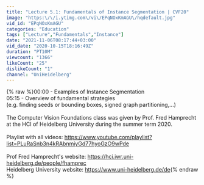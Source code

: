 ```yaml
---
title: "Lecture 5.1: Fundamentals of Instance Segmentation | CVF20"
image: "https:\/\/i.ytimg.com\/vi\/EPqNOxKmAGU\/hqdefault.jpg"
vid_id: "EPqNOxKmAGU"
categories: "Education"
tags: ["Lecture","Fundamentals","Instance"]
date: "2021-11-06T08:17:44+03:00"
vid_date: "2020-10-15T18:16:49Z"
duration: "PT10M"
viewcount: "1366"
likeCount: "25"
dislikeCount: "1"
channel: "UniHeidelberg"
---
```

{% raw %}00:00 - Examples of Instance Segmentation<br />05:15 - Overview of fundamental strategies <br />        (e.g. finding seeds or bounding boxes, signed graph partitioning,...)<br /><br />The Computer Vision Foundations class was given by Prof. Fred Hamprecht at the HCI of Heidelberg University during the summer term 2020.<br /><br />Playlist with all videos: <a rel="nofollow" target="blank" href="https://www.youtube.com/playlist?list=PLuRaSnb3n4kRAbnmiyGd77hyoGzO9wPde">https://www.youtube.com/playlist?list=PLuRaSnb3n4kRAbnmiyGd77hyoGzO9wPde</a><br /><br />Prof Fred Hamprecht's website: <a rel="nofollow" target="blank" href="https://hci.iwr.uni-heidelberg.de/people/fhamprec">https://hci.iwr.uni-heidelberg.de/people/fhamprec</a><br />Heidelberg University website: <a rel="nofollow" target="blank" href="https://www.uni-heidelberg.de/de">https://www.uni-heidelberg.de/de</a>{% endraw %}
